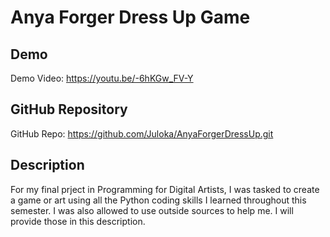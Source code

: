 # Anya Forger Dress Up Game

## Demo
Demo Video: https://youtu.be/-6hKGw_FV-Y

## GitHub Repository
GitHub Repo: https://github.com/Juloka/AnyaForgerDressUp.git

## Description
For my final prject in Programming for Digital Artists, I was tasked to create a game or art using all the Python coding skills I learned throughout this semester. I was also allowed to use outside sources to help me. I will provide those in this description. 
